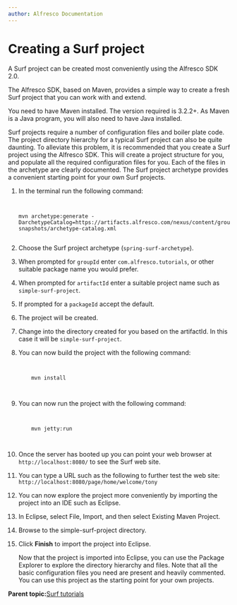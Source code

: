 ```yaml
---
author: Alfresco Documentation
---
```


# Creating a Surf project

A Surf project can be created most conveniently using the Alfresco SDK 2.0.

The Alfresco SDK, based on Maven, provides a simple way to create a fresh Surf project that you can work with and extend.

You need to have Maven installed. The version required is 3.2.2+. As Maven is a Java program, you will also need to have Java installed.

Surf projects require a number of configuration files and boiler plate code. The project directory hierarchy for a typical Surf project can also be quite daunting. To alleviate this problem, it is recommended that you create a Surf project using the Alfresco SDK. This will create a project structure for you, and populate all the required configuration files for you. Each of the files in the archetype are clearly documented. The Surf project archetype provides a convenient starting point for your own Surf projects.

1.  In the terminal run the following command:

    ```
    
                            
    mvn archetype:generate -DarchetypeCatalog=https://artifacts.alfresco.com/nexus/content/groups/public-snapshots/archetype-catalog.xml                        
                        
    ```

2.  Choose the Surf project archetype \(`spring-surf-archetype`\).

3.  When prompted for `groupId` enter `com.alfresco.tutorials`, or other suitable package name you would prefer.

4.  When prompted for `artifactId` enter a suitable project name such as `simple-surf-project`.

5.  If prompted for a `packageId` accept the default.

6.  The project will be created.

7.  Change into the directory created for you based on the artifactId. In this case it will be `simple-surf-project`.

8.  You can now build the project with the following command:

    ```
    
                            
        mvn install                    
                            
                        
    ```

9.  You can now run the project with the following command:

    ```
    
                            
        mvn jetty:run                    
                            
                        
    ```

10. Once the server has booted up you can point your web browser at `http://localhost:8080/` to see the Surf web site.

11. You can type a URL such as the following to further test the web site: `http://localhost:8080/page/home/welcome/tony`

12. You can now explore the project more conveniently by importing the project into an IDE such as Eclipse.
13. In Eclipse, select File, Import, and then select Existing Maven Project.

14. Browse to the simple-surf-project directory.

15. Click **Finish** to import the project into Eclipse.

    Now that the project is imported into Eclipse, you can use the Package Explorer to explore the directory hierarchy and files. Note that all the basic configuration files you need are present and heavily commented. You can use this project as the starting point for your own projects.


**Parent topic:**[Surf tutorials](../concepts/surf-tutorials.md)

